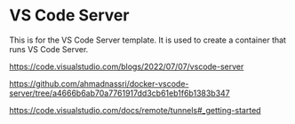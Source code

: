 # VS Code Server

This is for the VS Code Server template. It is used to create a container that runs VS Code Server.


https://code.visualstudio.com/blogs/2022/07/07/vscode-server


https://github.com/ahmadnassri/docker-vscode-server/tree/a4666b6ab70a7761917dd3cb61eb1f6b1383b347


https://code.visualstudio.com/docs/remote/tunnels#_getting-started
